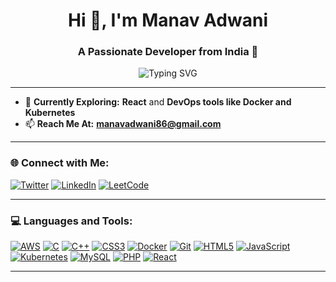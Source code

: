 <h1 align="center">Hi 👋, I'm Manav Adwani</h1>
<h3 align="center">A Passionate Developer from India 🚀</h3>

<p align="center">
  <img src="https://readme-typing-svg.demolab.com?font=Fira+Code&size=22&pause=1000&color=1A73E8&center=true&width=435&lines=Full-Stack+Developer;DevOps+Enthusiast;Lifelong+Learner+%F0%9F%8C%9F" alt="Typing SVG" />
</p>

---

- 🌱 **Currently Exploring:** **React** and **DevOps tools like Docker and Kubernetes**  
- 📫 **Reach Me At:** **[manavadwani86@gmail.com](mailto:manavadwani86@gmail.com)**  

---

<h3 align="left">🌐 Connect with Me:</h3>
<p align="left">
  <a href="https://twitter.com/manavadwani86" target="_blank"><img src="https://img.shields.io/badge/Twitter-%231DA1F2.svg?style=for-the-badge&logo=Twitter&logoColor=white" alt="Twitter"></a>
  <a href="https://linkedin.com/in/manav-adwani-1146a221b" target="_blank"><img src="https://img.shields.io/badge/LinkedIn-%230A66C2.svg?style=for-the-badge&logo=linkedin&logoColor=white" alt="LinkedIn"></a>
  <a href="https://www.leetcode.com/manav10" target="_blank"><img src="https://img.shields.io/badge/LeetCode-%23FFA116.svg?style=for-the-badge&logo=LeetCode&logoColor=white" alt="LeetCode"></a>
</p>

---

<h3 align="left">💻 Languages and Tools:</h3>
<p align="left"> 
  <a href="https://aws.amazon.com" target="_blank" rel="noreferrer"><img src="https://img.icons8.com/color/48/amazon-web-services.png" alt="AWS"></a>
  <a href="https://www.cprogramming.com/" target="_blank" rel="noreferrer"><img src="https://img.icons8.com/color/48/c-programming.png" alt="C"></a>
  <a href="https://www.w3schools.com/cpp/" target="_blank" rel="noreferrer"><img src="https://img.icons8.com/color/48/c-plus-plus-logo.png" alt="C++"></a>
  <a href="https://www.w3schools.com/css/" target="_blank" rel="noreferrer"><img src="https://img.icons8.com/color/48/css3.png" alt="CSS3"></a>
  <a href="https://www.docker.com/" target="_blank" rel="noreferrer"><img src="https://img.icons8.com/color/48/docker.png" alt="Docker"></a>
  <a href="https://git-scm.com/" target="_blank" rel="noreferrer"><img src="https://img.icons8.com/color/48/git.png" alt="Git"></a>
  <a href="https://www.w3.org/html/" target="_blank" rel="noreferrer"><img src="https://img.icons8.com/color/48/html-5.png" alt="HTML5"></a>
  <a href="https://developer.mozilla.org/en-US/docs/Web/JavaScript" target="_blank" rel="noreferrer"><img src="https://img.icons8.com/color/48/javascript.png" alt="JavaScript"></a>
  <a href="https://kubernetes.io" target="_blank" rel="noreferrer"><img src="https://img.icons8.com/color/48/kubernetes.png" alt="Kubernetes"></a>
  <a href="https://www.mysql.com/" target="_blank" rel="noreferrer"><img src="https://img.icons8.com/color/48/mysql-logo.png" alt="MySQL"></a>
  <a href="https://www.php.net" target="_blank" rel="noreferrer"><img src="https://img.icons8.com/dusk/48/php-logo.png" alt="PHP"></a>
  <a href="https://reactjs.org/" target="_blank" rel="noreferrer"><img src="https://img.icons8.com/color/48/react-native.png" alt="React"></a>
</p>

---


